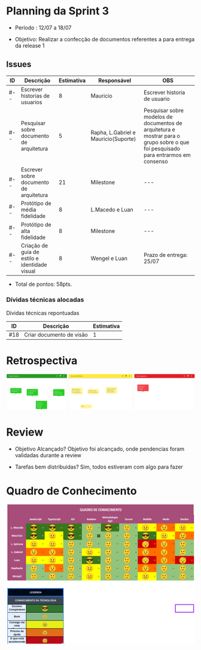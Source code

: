 # Planning da Sprint 3

- Período : 12/07 a 18/07

- Objetivo: Realizar a confecção de documentos referentes a para entrega da release 1

## Issues

| ID  | Descrição                                     | Estimativa | Responsável                          | OBS                                                                                                                               |
| --- | --------------------------------------------- | ---------- | ------------------------------------ | --------------------------------------------------------------------------------------------------------------------------------- |
| #-- | Escrever historias de usuarios                | 8          | Mauricio                             | Escrever historia de usuario                                                                                                      |
| #-- | Pesquisar sobre documento de arquitetura      | 5          | Rapha, L.Gabriel e Mauricio(Suporte) | Pesquisar sobre modelos de documentos de arquitetura e mostrar para o grupo sobre o que foi pesquisado para entrarmos em consenso |
| #-- | Escrever sobre documento de arquitetura       | 21         | Milestone                            | ---                                                                                                                               |
| #-- | Protótipo de média fidelidade                 | 8          | L.Macedo e Luan                      | ---                                                                                                                               |
| #-- | Protótipo de alta fidelidade                  | 8          | Milestone                            | ---                                                                                                                               |
| #-- | Criação de guia de estilo e identidade visual | 8          | Wengel e Luan                        | Prazo de entrega: 25/07                                                                                                           |

- Total de pontos: 58pts.

### Dívidas técnicas alocadas

Dívidas técnicas repontuadas

| ID  | Descrição                | Estimativa |
| --- | ------------------------ | ---------- |
| #18 | Criar documento de visão | 1          |

# Retrospectiva

![Retropectiva](../img/gerenciamento/Retrospectiva/Retrospectiva03.png)

# Review

- Objetivo Alcançado? Objetivo foi alcançado, onde pendencias foram validadas durante a review

- Tarefas bem distribuidas? Sim, todos estiveram com algo para fazer

# Quadro de Conhecimento

![Quadro de Conhecimento](../img/gerenciamento/QuadroConhecimento/QuadroConhecimento3.png)
